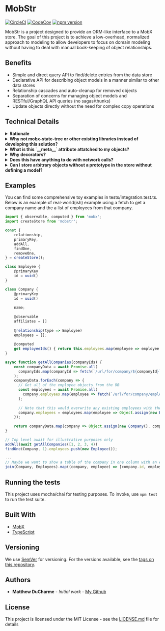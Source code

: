 # MobStr
[![CircleCI](https://circleci.com/gh/ducharmemp/mobstr.svg?style=svg)](https://circleci.com/gh/ducharmemp/mobstr) [![CodeCov](https://codecov.io/gh/ducharmemp/mobstr/branch/master/graph/badge.svg)](https://codecov.io/gh/ducharmemp/mobstr) [![npm version](https://img.shields.io/npm/v/@ducharmemp/mobstr)](https://www.npmjs.com/package/@ducharmemp/mobstr "View this project on npm")

MobStr is a project designed to provide an ORM-like interface to a MobX store. The goal of this project is to achieve a low-overhead, normalized approach to modeling to allow developers to focus on domain modeling without having to deal with manual book-keeping of object relationships.

## Benefits
* Simple and direct query API to find/delete entries from the data store
* Declarative API for describing object models in a manner similar to other data stores
* Relationship cascades and auto-cleanup for removed objects
* Separation of concerns for managing object models and RESTful/GraphQL API queries (no sagas/thunks)
* Update objects directly without the need for complex copy operations

## Technical Details
<details>
  <summary><b>Rationale</b></summary>
  While developing projects, I found myself maintaining more maps and objects for relationship maintenance than I enjoyed, and had to remember to invalidate those relationships with objects to avoid having dangling references to deleted objects. I also disliked the overall method that I had to use to find the related objects. Too often I find myself accidentally slipping in attributes that are meant to achieve faster performance for lookup to my store objects, such as maps or objects. This works for a time, but then my model becomes polluted with extra attributes that I need to keep in sync and the model deviates further from my actual intention.<br><br>

  Additionally, it's actually fairly easy to make certain guarantees that MobX provides invalid by complete accident, especially when copying string keys from observable objects into another observable. The answer is to leverage `computed` or `autorun` or other reaction-based functions, but this library *should* abstract over those to the point where the user doesn't need to necessarily worry about committing error-prone code in these specialized cases.<br><br>


  There do exist other solutions in the MobX examples and they are perfectly valid, but they require passing around parent contexts and there isn't an out of the box solution for saying "I have all of these models that I know are related to parents, but I just want these without looping through all of the parents". Consider this example store code loosely lifted from the MobX documentation:

```js
class ToDo {
    constructor(store) {
        this.store = store;
    }
}

class Parent {
    @observable todos = []
    
    makeTodo() {
      this.todos.push(new ToDo(this));
    }
}
```

Full and complete sample here: https://mobx.js.org/best/store.html

This requires only a simple flatmap to achieve the desired output of a list of all ToDos, but more complicated relationships would easily become more cumbersome. For example, take the following code snippet:

```js
class Step {}

class ToDo {
    @observable steps = [];
    
    makeStep() {
        this.steps.push(new Step(this))
    }

    constructor(store) {
        this.store = store;
    }
}

class Parent {
    @observable todos = []
    
    makeTodo() {
      this.todos.push(new ToDo(this));
    }
}
```
The overall approach is still the same (flatMap with a greater depth to get all Steps from all ToDos), but it would be nice to simply query for all of the steps that currently exist in isolation, or all ofthe ToDos that currently exist without having to traverse the parent contexts.


With this project, I hope to separate the concerns of managing a centralized store with an accessible syntax for describing model relationships and model structure. Eventually I also hope to integrate nice-to-have features, such as index only lookups, complex primary key structures, and relationship cascade options.
</details>
<details>
  <summary><b>Why not mobx-state-tree or other existing libraries instead of developing this solution?</b></summary>
I wanted to tinker a bit with how far I could take this project while punting on features such as state snapshots and state rewinding. I haven't been in a debugging situation where it was helpful for me personally, so MobX-state-tree and others have a bit too much complexity for my taste.
  
All told, this project is about 200 lines of actual code (so far!), with most of the actual code lying in the decorators to set up meta attributes and maintain book-keeping, so it should achieve a very similar result to mobx-state-tree while cutting down on the complexity. LOC isn't a great metric for complexity or scope but it's what I have on hand.  
</details>

<details>
  <summary><b>What is this `__meta__` attribute attatched to my objects?</b></summary>
MobStr needs to maintain records of primary keys names, collection names, and related objects *somewhere*, so shoving them into the added objects was a short-term solution to get up and running. Eventually I hope to separate these meta attributes from the actual models and store that information in the central store in order to avoid any confusion in console.log outputs or object inspection.

As of now, the form that the `__meta__` attribute takes is this:
```js
__meta__: {
    key: IObservableValue<string | symbol | number | null>;

    collectionName: string | symbol | number;
    relationships: Record<
      string | symbol,
      {
        type: any;
        keys: IObservableArray<string>;
        options: Record<string, any>;
      }
    >;
    indicies: IObservableArray<string | symbol | number>;
  };
```
</details>

<details>
  <summary><b>Why decorators?</b></summary>
I previously developed back-end applications in python, so you could say that Flask/SQLAlchemy inspired the initial implementation. Relationship definitions were also inspired by the fantastic TypeORM library. I find that decorators provide a nice semantic over the meaning of the invocation, while staying relatively out of the way for type definitions. This means that in TypeScript, we can "properly" type our model attrbutes to match the mental model of the developer. This does come with some footguns that are unfortunate, which I will call out specifically at a later date.
</details>

<details>
  <summary><b>Does this have anything to do with network calls?</b></summary>
At this time, no. There are plenty of ORMs for REST interfaces and GrahQL interfaces that are more feature complete than a hobby project, and I wanted to focus on an area that I felt was lacking in the front-end.
</details>

<details>
  <summary><b>Can I store arbitrary objects without a prototype in the store without defining a model?</b></summary>
Not exactly, at least not yet. I hope to make that a 1.0 feature. However, the likelihood of allowing similar definitions of `relationship` and `primaryKey` is uncertain at this time, due to the need for type names for storage purposes. It's entirely possible that this library could also offer a `collection` wrapper that would allow similar semantics for plain old objects.
 
At this time, the recommended way to use POJOs in this library is similar to this example code:

```js
class Foo {
    @primaryKey
    id = uuid();
    
    @observable
    someProperty = []
}

// returnValue = { status: 200, data: {id: '1234', someProperty: [1, 2, 3, 4] }}
function apiCallResult(returnValue) {
    // Validate
    ...
    // Dump the result into a new instance of the model
    const f = Object.assign(new Foo(), returnValue.data);
    add(f);
    return f;
}

```

</details>

## Examples
You can find some comprehensive toy examples in tests/integration.test.ts. Below is an example of real-world(ish) example using a fetch to get a company name and the a list of employees from that company.

```js
import { observable, computed } from 'mobx';
import createStore from 'mobstr';

const {
    relationship,
    primaryKey,
    addAll,
    findOne,
    removeOne,
} = createStore();

class Employee {
    @primaryKey
    id = uuid()
}

class Company {
    @primaryKey
    id = uuid()
    
    name;
    
    @observable
    affiliates = []
    
    @relationship(type => Employee)
    employees = [];
    
    @computed
    get employeeIds() { return this.employees.map(employee => employee.id); }
}

async function getAllCompanies(companyIds) {
    const companyData = await Promise.all(
      companyIds.map(companyId => fetch(`/url/for/company/${companyId}`)
    );
    companyData.forEach(company => {
      // Get all of the employee objects from the DB
      const employees = await Promise.all(
        company.employees.map(employee => fetch(`/url/for/company/employee/${employee}`))
      );
      
      // Note that this would overwrite any existing employees with the same ID in the data store, so make sure your IDs are unique!
      company.employees = employees.map(employee => Object.assign(new Employee(), employee))      
    });
    
    return companyData.map(company => Object.assign(new Company(), company));
}

// Top level await for illustrative purposes only
addAll(await getAllCompanies([1, 2, 3, 4))
findOne(Company, 1).employees.push(new Employee());

...
// Maybe we want to show a table of the company in one column with an employee in the other
join(Company, Employees).map((company, employee) => [company.id, employee.id])
```

## Running the tests

This project uses mocha/chai for testing purposes. To invoke, use `npm test` to run the test suite.

## Built With

* [MobX](https://mobx.js.org/getting-started.html)
* [TypeScript](https://www.typescriptlang.org/)

## Versioning

We use [SemVer](http://semver.org/) for versioning. For the versions available, see the [tags on this repository](https://github.com/ducharmemp/mobxt/tags). 

## Authors

* **Matthew DuCharme** - *Initial work* - [My Github](https://github.com/ducharmemp)

## License

This project is licensed under the MIT License - see the [LICENSE.md](LICENSE.md) file for details

